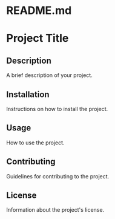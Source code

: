 
# README.md

# Project Title

## Description
A brief description of your project.

## Installation
Instructions on how to install the project.

## Usage
How to use the project.

## Contributing
Guidelines for contributing to the project.

## License
Information about the project's license.
